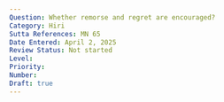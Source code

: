 ```yaml
---
Question: Whether remorse and regret are encouraged?
Category: Hiri
Sutta References: MN 65
Date Entered: April 2, 2025
Review Status: Not started
Level: 
Priority: 
Number: 
Draft: true
---
```

